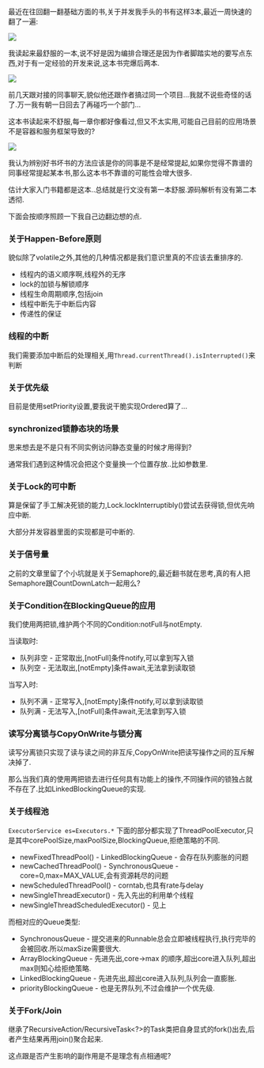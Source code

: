 最近在往回翻一翻基础方面的书,关于并发我手头的书有这样3本,最近一周快速的翻了一遍: 


![](https://o4dyfn0ef.qnssl.com/image/oiuwegtmvcnzxfhuawebfjshdf.jpeg) 

我读起来最舒服的一本,说不好是因为编排合理还是因为作者脚踏实地的要写点东西,对于有一定经验的开发来说,这本书完爆后两本. 

![](https://o4dyfn0ef.qnssl.com/image/wkuyrfadsmnfhgajkweuygtwe.jpeg) 

前几天跟对接的同事聊天,貌似他还跟作者搞过同一个项目...我就不说些奇怪的话了.万一我有朝一日回去了再碰巧一个部门... 

这本书读起来不舒服,每一章你都好像看过,但又不太实用,可能自己目前的应用场景不是容器和服务框架导致的? 

![](https://o4dyfn0ef.qnssl.com/image/iuygawernbvzxchnsgdyftgs.jpeg) 

我认为辨别好书坏书的方法应该是你的同事是不是经常提起,如果你觉得不靠谱的同事经常提起某本书,那么这本书不靠谱的可能性会增大很多. 

估计大家入门书籍都是这本..总结就是行文没有第一本舒服.源码解析有没有第二本透彻. 

下面会按顺序照顾一下我自己边翻边想的点. 


### 关于Happen-Before原则 

貌似除了volatile之外,其他的几种情况都是我们意识里真的不应该去重排序的. 

- 线程内的语义顺序啊,线程外的无序
- lock的加锁与解锁顺序
- 线程生命周期顺序,包括join
- 线程中断先于中断后内容
- 传递性的保证 

### 线程的中断 

我们需要添加中断后的处理相关,用`Thread.currentThread().isInterrupted()`来判断 

### 关于优先级 

目前是使用setPriority设置,要我说干脆实现Ordered算了... 

### synchronized锁静态块的场景 

思来想去是不是只有不同实例访问静态变量的时候才用得到? 

通常我们遇到这种情况会把这个变量换一个位置存放..比如参数里. 

### 关于Lock的可中断 

算是保留了手工解决死锁的能力,Lock.lockInterruptibly()尝试去获得锁,但优先响应中断. 

大部分并发容器里面的实现都是可中断的. 

### 关于信号量 

之前的文章里留了个小坑就是关于Semaphore的,最近翻书就在思考,真的有人把Semaphore跟CountDownLatch一起用么? 

### 关于Condition在BlockingQueue的应用 

我们使用两把锁,维护两个不同的Condition:notFull与notEmpty. 

当读取时: 
- 队列非空 - 正常取出,[notFull]条件notify,可以拿到写入锁
- 队列空 - 无法取出,[notEmpty]条件await,无法拿到读取锁 

当写入时: 
- 队列不满 - 正常写入,[notEmpty]条件notify,可以拿到读取锁
- 队列满 - 无法写入,[notFull]条件await,无法拿到写入锁 

### 读写分离锁与CopyOnWrite与锁分离 

读写分离锁只实现了读与读之间的非互斥,CopyOnWrite把读写操作之间的互斥解决掉了. 

那么当我们真的使用两把锁去进行任何具有功能上的操作,不同操作间的锁独占就不存在了.比如LinkedBlockingQueue的实现. 

### 关于线程池 

`ExecutorService es=Executors.*`
下面的部分都实现了ThreadPoolExecutor,只是其中corePoolSize,maxPoolSize,BlockingQueue,拒绝策略的不同.

- newFixedThreadPool() - LinkedBlockingQueue - 会存在队列膨胀的问题
- newCachedThreadPool() - SynchronousQueue - core=0,max=MAX_VALUE,会有资源耗尽的问题
- newScheduledThreadPool() - corntab,也具有rate与delay
- newSingleThreadExecutor() - 先入先出的利用单个线程
- newSingleThreadScheduledExecutor() - 见上 

而相对应的Queue类型: 

- SynchronousQueue - 提交进来的Runnable总会立即被线程执行,执行完毕的会被回收.所以maxSize需要很大.
- ArrayBlockingQueue - 先进先出,core->max 的顺序,超出core进入队列,超出max则知心给拒绝策略.
- LinkedBlockingQueue - 先进先出,超出core进入队列,队列会一直膨胀.
- priorityBlockingQueue - 也是无界队列,不过会维护一个优先级. 

### 关于Fork/Join 

继承了RecursiveAction/RecursiveTask<?>的Task类把自身显式的fork()出去,后者产生结果再用join()聚合起来. 

这点跟是否产生影响的副作用是不是理念有点相通呢? 

### 
